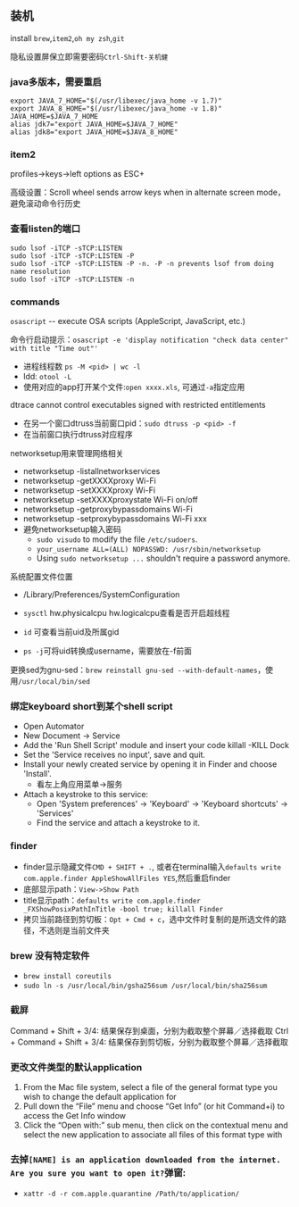 ## 装机
install `brew`,`item2`,`oh my zsh`,`git`

隐私设置屏保立即需要密码`Ctrl-Shift-关机健`

### java多版本，需要重启
```
export JAVA_7_HOME="$(/usr/libexec/java_home -v 1.7)"
export JAVA_8_HOME="$(/usr/libexec/java_home -v 1.8)"
JAVA_HOME=$JAVA_7_HOME
alias jdk7="export JAVA_HOME=$JAVA_7_HOME"
alias jdk8="export JAVA_HOME=$JAVA_8_HOME"
```

### item2
profiles->keys->left options as ESC+

高级设置：Scroll wheel sends arrow keys when in alternate screen mode，避免滚动命令行历史

### 查看listen的端口
```
sudo lsof -iTCP -sTCP:LISTEN
sudo lsof -iTCP -sTCP:LISTEN -P
sudo lsof -iTCP -sTCP:LISTEN -P -n. -P -n prevents lsof from doing name resolution
sudo lsof -iTCP -sTCP:LISTEN -n
```

### commands

`osascript` -- execute OSA scripts (AppleScript, JavaScript, etc.)

命令行启动提示：`osascript -e 'display notification "check data center" with title "Time out"'`

- 进程线程数 `ps -M <pid> | wc -l`
- ldd: `otool -L`
- 使用对应的app打开某个文件:`open xxxx.xls`, 可通过`-a`指定应用

dtrace cannot control executables signed with restricted entitlements
- 在另一个窗口dtruss当前窗口pid：`sudo dtruss -p <pid> -f`
- 在当前窗口执行dtruss对应程序

networksetup用来管理网络相关
- networksetup -listallnetworkservices
- networksetup -getXXXXproxy Wi-Fi
- networksetup -setXXXXproxy Wi-Fi
- networksetup -setXXXXproxystate Wi-Fi on/off
- networksetup -getproxybypassdomains Wi-Fi
- networksetup -setproxybypassdomains Wi-Fi xxx
- 避免networksetup输入密码
    - `sudo visudo` to modify the file `/etc/sudoers`.
    - `your_username ALL=(ALL) NOPASSWD: /usr/sbin/networksetup`
    - Using `sudo networksetup ...` shouldn't require a password anymore.

系统配置文件位置
- /Library/Preferences/SystemConfiguration

- `sysctl` hw.physicalcpu hw.logicalcpu查看是否开启超线程
- `id` 可查看当前uid及所属gid
- `ps -j`可将uid转换成username，需要放在-f前面

更换sed为gnu-sed：`brew reinstall gnu-sed --with-default-names`，使用`/usr/local/bin/sed`


### 绑定keyboard short到某个shell script
- Open Automator
- New Document -> Service
- Add the 'Run Shell Script' module and insert your code killall -KILL Dock
- Set the 'Service receives no input', save and quit.
- Install your newly created service by opening it in Finder and choose 'Install'.
    - 看左上角应用菜单->服务
- Attach a keystroke to this service:
    - Open 'System preferences' -> 'Keyboard' -> 'Keyboard shortcuts' -> 'Services'
    - Find the service and attach a keystroke to it.


### finder
- finder显示隐藏文件`CMD + SHIFT + .`, 或者在terminal输入`defaults write com.apple.finder AppleShowAllFiles YES`,然后重启finder
- 底部显示path：`View->Show Path`
- title显示path：`defaults write com.apple.finder _FXShowPosixPathInTitle -bool true; killall Finder`
- 拷贝当前路径到剪切板：`Opt + Cmd + c`，选中文件时复制的是所选文件的路径，不选则是当前文件夹
### brew 没有特定软件
- `brew install coreutils`
- `sudo ln -s /usr/local/bin/gsha256sum /usr/local/bin/sha256sum`

### 截屏
Command + Shift + 3/4: 结果保存到桌面，分别为截取整个屏幕／选择截取
Ctrl + Command + Shift + 3/4: 结果保存到剪切板，分别为截取整个屏幕／选择截取

### 更改文件类型的默认application
1. From the Mac file system, select a file of the general format type you wish to change the default application for
2. Pull down the “File” menu and choose “Get Info” (or hit Command+i) to access the Get Info window
3. Click the “Open with:” sub menu, then click on the contextual menu and select the new application to associate all files of this format type with

### 去掉`[NAME] is an application downloaded from the internet. Are you sure you want to open it?`弹窗:
- `xattr -d -r com.apple.quarantine /Path/to/application/`

